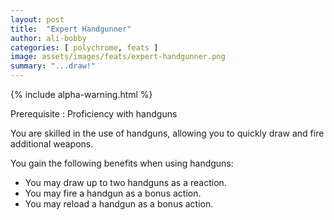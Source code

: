 ```yaml
---
layout: post
title:  "Expert Handgunner"
author: ali-bobby
categories: [ polychrome, feats ]
image: assets/images/feats/expert-handgunner.png
summary: "...draw!"
---
```

{% include alpha-warning.html %}


Prerequisite
: Proficiency with handguns

You are skilled in the use of handguns, allowing you to quickly draw and fire additional weapons.

You gain the following benefits when using handguns:
- You may draw up to two handguns as a reaction.
- You may fire a handgun as a bonus action.
- You may reload a handgun as a bonus action.